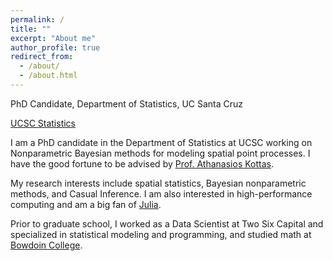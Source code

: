 ```yaml
---
permalink: /
title: ""
excerpt: "About me"
author_profile: true
redirect_from: 
  - /about/
  - /about.html
---
```



PhD Candidate, Department of Statistics, UC Santa Cruz 

[UCSC Statistics](https://grad.soe.ucsc.edu/stats)

I am a PhD candidate in the Department of Statistics at UCSC working on Nonparametric Bayesian methods for modeling spatial point processes. I have the good fortune to be advised by [Prof. Athanasios Kottas](https://users.soe.ucsc.edu/~thanos/).

My research interests include spatial statistics, Bayesian nonparametric methods, and Casual Inference. I am also interested in high-performance computing and am a big fan of [Julia](https://julialang.org/).

Prior to graduate school, I worked as a Data Scientist at Two Six Capital and specialized in statistical modeling and programming, and studied math at [Bowdoin College](https://www.bowdoin.edu/).  

